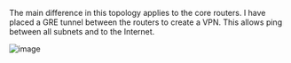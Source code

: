 The main difference in this topology applies to the core routers.
I have placed a GRE tunnel between the routers to create a VPN.
This allows ping between all subnets and to the Internet.

![image](https://github.com/H1ghjynx/NetworkExamples/assets/99495438/2a32ccfa-dfb6-49fe-bd36-52ee4a22971c)
